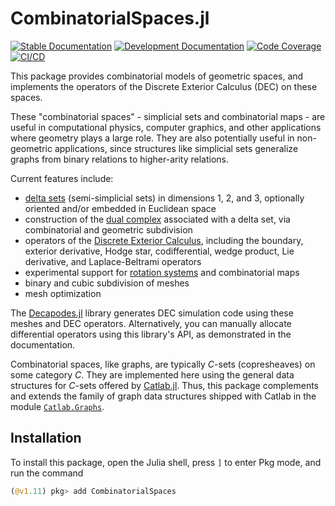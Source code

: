 # CombinatorialSpaces.jl

[![Stable Documentation](https://img.shields.io/badge/docs-stable-blue.svg)](https://AlgebraicJulia.github.io/CombinatorialSpaces.jl/stable)
[![Development Documentation](https://img.shields.io/badge/docs-dev-blue.svg)](https://AlgebraicJulia.github.io/CombinatorialSpaces.jl/dev)
[![Code Coverage](https://codecov.io/gh/AlgebraicJulia/CombinatorialSpaces.jl/branch/main/graph/badge.svg)](https://codecov.io/gh/AlgebraicJulia/CombinatorialSpaces.jl)
[![CI/CD](https://github.com/AlgebraicJulia/CombinatorialSpaces.jl/actions/workflows/julia_ci.yml/badge.svg)](https://github.com/AlgebraicJulia/CombinatorialSpaces.jl/actions/workflows/julia_ci.yml)

This package provides combinatorial models of geometric spaces, and implements the operators of the Discrete Exterior Calculus (DEC) on these spaces.

These "combinatorial spaces" - simplicial sets and combinatorial maps - are useful
in computational physics, computer graphics, and other applications where
geometry plays a large role. They are also potentially useful in non-geometric
applications, since structures like simplicial sets generalize graphs from
binary relations to higher-arity relations.

Current features include:

- [delta sets](https://en.wikipedia.org/wiki/Delta_set) (semi-simplicial sets) in dimensions 1, 2, and 3, optionally
  oriented and/or embedded in Euclidean space
- construction of the [dual complex](https://en.wikipedia.org/wiki/Poincar%C3%A9_duality#Dual_cell_structures) associated with a delta set, via
  combinatorial and geometric subdivision
- operators of the [Discrete Exterior
  Calculus](https://en.wikipedia.org/wiki/Discrete_exterior_calculus), including
  the boundary, exterior derivative, Hodge star, codifferential, wedge product, Lie derivative, and
  Laplace-Beltrami operators
- experimental support for [rotation
  systems](https://www.algebraicjulia.org/blog/post/2020/09/cset-graphs-2/) and
  combinatorial maps
- binary and cubic subdivision of meshes
- mesh optimization

The [Decapodes.jl](https://github.com/AlgebraicJulia/Decapodes.jl) library generates DEC simulation code using these meshes and DEC operators. Alternatively, you can manually allocate differential operators using this library's API, as demonstrated in the documentation.

Combinatorial spaces, like graphs, are typically _C_-sets (copresheaves) on some
category _C_. They are implemented here using the general data structures for
_C_-sets offered by [Catlab.jl](https://github.com/AlgebraicJulia/Catlab.jl).
Thus, this package complements and extends the family of graph data structures
shipped with Catlab in the module
[`Catlab.Graphs`](https://algebraicjulia.github.io/Catlab.jl/stable/apis/graphs/).


## Installation

To install this package, open the Julia shell, press `]` to enter Pkg mode, and
run the command

```julia
(@v1.11) pkg> add CombinatorialSpaces
```
